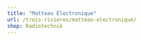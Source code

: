 ```yaml
---
title: "Matteau Électronique"
url: /trois-rivieres/matteau-electronique/
shop: Radiotechnik
---
```


